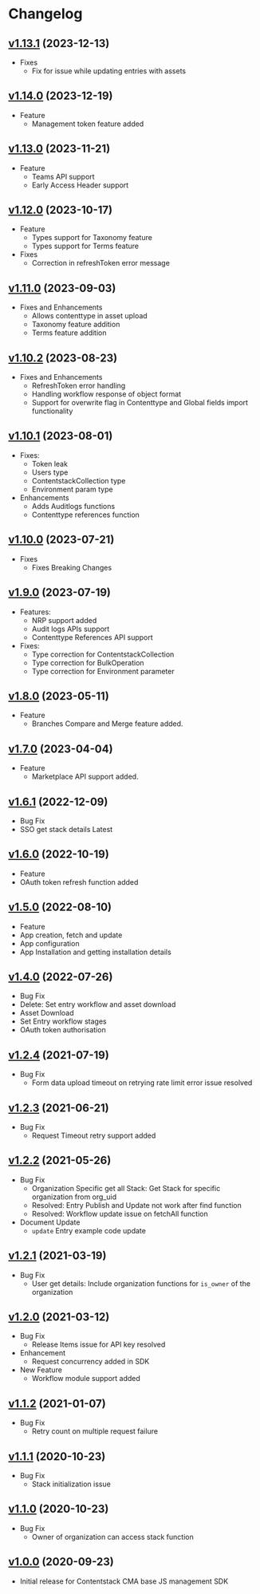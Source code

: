 # Changelog
## [v1.13.1](https://github.com/contentstack/contentstack-management-javascript/tree/v1.13.1) (2023-12-13)
 - Fixes
   - Fix for issue while updating entries with assets

## [v1.14.0](https://github.com/contentstack/contentstack-management-javascript/tree/v1.14.0) (2023-12-19)
 - Feature
   - Management token feature added
## [v1.13.0](https://github.com/contentstack/contentstack-management-javascript/tree/v1.13.0) (2023-11-21)
 - Feature
   - Teams API support
   - Early Access Header support
## [v1.12.0](https://github.com/contentstack/contentstack-management-javascript/tree/v1.12.0) (2023-10-17)
 - Feature
   - Types support for Taxonomy feature
   - Types support for Terms feature
- Fixes
   - Correction in refreshToken error message
## [v1.11.0](https://github.com/contentstack/contentstack-management-javascript/tree/v1.11.0) (2023-09-03)
 - Fixes and Enhancements
   - Allows contenttype in asset upload
   - Taxonomy feature addition
   - Terms feature addition
## [v1.10.2](https://github.com/contentstack/contentstack-management-javascript/tree/v1.10.2) (2023-08-23)
 - Fixes and Enhancements
   - RefreshToken error handling
   - Handling workflow response of object format
   - Support for overwrite flag in Contenttype and Global fields import functionality
## [v1.10.1](https://github.com/contentstack/contentstack-management-javascript/tree/v1.10.1) (2023-08-01)
 - Fixes:
   - Token leak
   - Users type
   - ContentstackCollection type
   - Environment param type
 - Enhancements
   - Adds Auditlogs functions
   - Contenttype references function
## [v1.10.0](https://github.com/contentstack/contentstack-management-javascript/tree/v1.10.0) (2023-07-21)
 - Fixes
   - Fixes Breaking Changes
## [v1.9.0](https://github.com/contentstack/contentstack-management-javascript/tree/v1.9.0) (2023-07-19)
 - Features:
   - NRP support added
   - Audit logs APIs support
   - Contenttype References API support
 - Fixes:
   - Type correction for ContentstackCollection
   - Type correction for BulkOperation
   - Type correction for Environment parameter
## [v1.8.0](https://github.com/contentstack/contentstack-management-javascript/tree/v1.8.0) (2023-05-11)
 - Feature
   - Branches Compare and Merge feature added.
## [v1.7.0](https://github.com/contentstack/contentstack-management-javascript/tree/v1.7.0) (2023-04-04)
 - Feature
   - Marketplace API support added.
## [v1.6.1](https://github.com/contentstack/contentstack-management-javascript/tree/v1.6.1) (2022-12-09)
 - Bug Fix
  - SSO get stack details Latest

## [v1.6.0](https://github.com/contentstack/contentstack-management-javascript/tree/v1.6.0) (2022-10-19)
 - Feature
  - OAuth token refresh function added

## [v1.5.0](https://github.com/contentstack/contentstack-management-javascript/tree/v1.5.0) (2022-08-10)
 - Feature
  - App creation, fetch and update
  - App configuration
  - App Installation and getting installation details

## [v1.4.0](https://github.com/contentstack/contentstack-management-javascript/tree/v1.4.0) (2022-07-26)
- Bug Fix
 - Delete: Set entry workflow and asset download
 - Asset Download
 - Set Entry workflow stages
 - OAuth token authorisation

## [v1.2.4](https://github.com/contentstack/contentstack-management-javascript/tree/v1.2.4) (2021-07-19)
 - Bug Fix
   - Form data upload timeout on retrying rate limit error issue resolved

## [v1.2.3](https://github.com/contentstack/contentstack-management-javascript/tree/v1.2.3) (2021-06-21)
 - Bug Fix
   - Request Timeout retry support added
## [v1.2.2](https://github.com/contentstack/contentstack-management-javascript/tree/v1.2.2) (2021-05-26)
 - Bug Fix
   - Organization Specific get all Stack: Get Stack for specific organization from org_uid
   - Resolved: Entry Publish and Update not work after find function
   - Resolved: Workflow update issue on fetchAll function
 - Document Update
   - `update` Entry example code update

## [v1.2.1](https://github.com/contentstack/contentstack-management-javascript/tree/v1.2.1) (2021-03-19)
 - Bug Fix
   - User get details: Include organization functions for `is_owner` of the organization

## [v1.2.0](https://github.com/contentstack/contentstack-management-javascript/tree/v1.2.0) (2021-03-12)
 - Bug Fix
   - Release Items issue for API key resolved
 - Enhancement 
   - Request concurrency added in SDK
 - New Feature
   - Workflow module support added
## [v1.1.2](https://github.com/contentstack/contentstack-management-javascript/tree/v1.1.2) (2021-01-07)
 - Bug Fix
   - Retry count on multiple request failure
## [v1.1.1](https://github.com/contentstack/contentstack-management-javascript/tree/v1.1.1) (2020-10-23)
 - Bug Fix
   - Stack initialization issue
## [v1.1.0](https://github.com/contentstack/contentstack-management-javascript/tree/v1.1.0) (2020-10-23)
 - Bug Fix
   - Owner of organization can access stack function
   
## [v1.0.0](https://github.com/contentstack/contentstack-management-javascript/tree/v1.0.0) (2020-09-23)
 - Initial release for Contentstack CMA base JS management SDK
